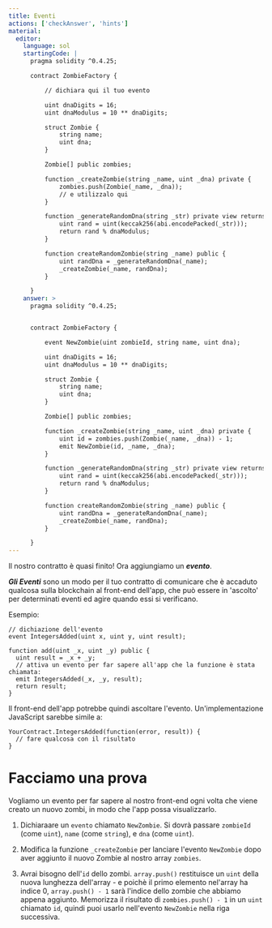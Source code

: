 ```yaml
---
title: Eventi
actions: ['checkAnswer', 'hints']
material:
  editor:
    language: sol
    startingCode: |
      pragma solidity ^0.4.25;

      contract ZombieFactory {

          // dichiara qui il tuo evento

          uint dnaDigits = 16;
          uint dnaModulus = 10 ** dnaDigits;

          struct Zombie {
              string name;
              uint dna;
          }

          Zombie[] public zombies;

          function _createZombie(string _name, uint _dna) private {
              zombies.push(Zombie(_name, _dna));
              // e utilizzalo qui
          } 

          function _generateRandomDna(string _str) private view returns (uint) {
              uint rand = uint(keccak256(abi.encodePacked(_str)));
              return rand % dnaModulus;
          }

          function createRandomZombie(string _name) public {
              uint randDna = _generateRandomDna(_name);
              _createZombie(_name, randDna);
          }

      }
    answer: >
      pragma solidity ^0.4.25;


      contract ZombieFactory {

          event NewZombie(uint zombieId, string name, uint dna);

          uint dnaDigits = 16;
          uint dnaModulus = 10 ** dnaDigits;

          struct Zombie {
              string name;
              uint dna;
          }

          Zombie[] public zombies;

          function _createZombie(string _name, uint _dna) private {
              uint id = zombies.push(Zombie(_name, _dna)) - 1;
              emit NewZombie(id, _name, _dna);
          } 

          function _generateRandomDna(string _str) private view returns (uint) {
              uint rand = uint(keccak256(abi.encodePacked(_str)));
              return rand % dnaModulus;
          }

          function createRandomZombie(string _name) public {
              uint randDna = _generateRandomDna(_name);
              _createZombie(_name, randDna);
          }

      }
---
```


Il nostro contratto è quasi finito! Ora aggiungiamo un **_evento_**.

**_Gli Eventi_** sono un modo per il tuo contratto di comunicare che è accaduto qualcosa sulla blockchain al front-end dell'app, che può essere in 'ascolto' per determinati eventi ed agire quando essi si verificano.

Esempio:

```
// dichiazione dell'evento
event IntegersAdded(uint x, uint y, uint result);

function add(uint _x, uint _y) public {
  uint result = _x + _y;
  // attiva un evento per far sapere all'app che la funzione è stata chiamata:
  emit IntegersAdded(_x, _y, result);
  return result;
}
```

Il front-end dell'app potrebbe quindi ascoltare l'evento. Un'implementazione JavaScript sarebbe simile a:

```
YourContract.IntegersAdded(function(error, result)) { 
  // fare qualcosa con il risultato
}
```

# Facciamo una prova

Vogliamo un evento per far sapere al nostro front-end ogni volta che viene creato un nuovo zombi, in modo che l'app possa visualizzarlo.

1. Dichiaraare un `evento` chiamato `NewZombie`. Si dovrà passare `zombieId` (come `uint`), `name` (come `string`), e `dna` (come `uint`).

2. Modifica la funzione `_createZombie` per lanciare l'evento `NewZombie` dopo aver aggiunto il nuovo Zombie al nostro array `zombies`. 

3. Avrai bisogno dell'`id` dello zombi. `array.push()` restituisce un `uint` della nuova lunghezza dell'array - e poichè il primo elemento nel'array ha indice 0, `array.push() - 1` sarà l'indice dello zombie che abbiamo appena aggiunto. Memorizza il risultato di `zombies.push() - 1` in un `uint` chiamato `id`, quindi puoi usarlo nell'evento `NewZombie` nella riga successiva.
